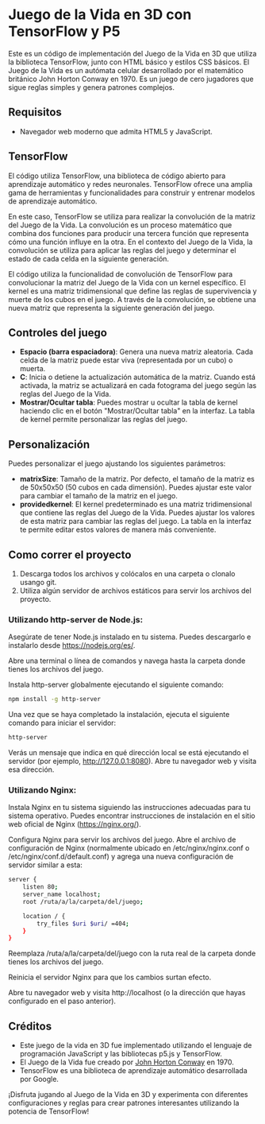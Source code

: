 # Juego de la Vida en 3D con TensorFlow y P5

Este es un código de implementación del Juego de la Vida en 3D que utiliza la biblioteca TensorFlow, junto con HTML básico y estilos CSS básicos. El Juego de la Vida es un autómata celular desarrollado por el matemático británico John Horton Conway en 1970. Es un juego de cero jugadores que sigue reglas simples y genera patrones complejos.

## Requisitos

- Navegador web moderno que admita HTML5 y JavaScript.

## TensorFlow

El código utiliza TensorFlow, una biblioteca de código abierto para aprendizaje automático y redes neuronales. TensorFlow ofrece una amplia gama de herramientas y funcionalidades para construir y entrenar modelos de aprendizaje automático.

En este caso, TensorFlow se utiliza para realizar la convolución de la matriz del Juego de la Vida. La convolución es un proceso matemático que combina dos funciones para producir una tercera función que representa cómo una función influye en la otra. En el contexto del Juego de la Vida, la convolución se utiliza para aplicar las reglas del juego y determinar el estado de cada celda en la siguiente generación.

El código utiliza la funcionalidad de convolución de TensorFlow para convolucionar la matriz del Juego de la Vida con un kernel específico. El kernel es una matriz tridimensional que define las reglas de supervivencia y muerte de los cubos en el juego. A través de la convolución, se obtiene una nueva matriz que representa la siguiente generación del juego.

## Controles del juego

- **Espacio (barra espaciadora)**: Genera una nueva matriz aleatoria. Cada celda de la matriz puede estar viva (representada por un cubo) o muerta.
- **C**: Inicia o detiene la actualización automática de la matriz. Cuando está activada, la matriz se actualizará en cada fotograma del juego según las reglas del Juego de la Vida.
- **Mostrar/Ocultar tabla**: Puedes mostrar u ocultar la tabla de kernel haciendo clic en el botón "Mostrar/Ocultar tabla" en la interfaz. La tabla de kernel permite personalizar las reglas del juego.

## Personalización

Puedes personalizar el juego ajustando los siguientes parámetros:

- **matrixSize**: Tamaño de la matriz. Por defecto, el tamaño de la matriz es de 50x50x50 (50 cubos en cada dimensión). Puedes ajustar este valor para cambiar el tamaño de la matriz en el juego.
- **providedkernel**: El kernel predeterminado es una matriz tridimensional que contiene las reglas del Juego de la Vida. Puedes ajustar los valores de esta matriz para cambiar las reglas del juego. La tabla en la interfaz te permite editar estos valores de manera más conveniente.

## Como correr el proyecto

1. Descarga todos los archivos y colócalos en una carpeta o clonalo usango git.
2. Utiliza algún servidor de archivos estáticos para servir los archivos del proyecto.

### Utilizando http-server de Node.js:

Asegúrate de tener Node.js instalado en tu sistema. Puedes descargarlo e instalarlo desde https://nodejs.org/es/.

Abre una terminal o línea de comandos y navega hasta la carpeta donde tienes los archivos del juego.

Instala http-server globalmente ejecutando el siguiente comando:

``` bash
npm install -g http-server
```

Una vez que se haya completado la instalación, ejecuta el siguiente comando para iniciar el servidor:

``` bash
http-server
```

Verás un mensaje que indica en qué dirección local se está ejecutando el servidor (por ejemplo, http://127.0.0.1:8080). Abre tu navegador web y visita esa dirección.

### Utilizando Nginx:

Instala Nginx en tu sistema siguiendo las instrucciones adecuadas para tu sistema operativo. Puedes encontrar instrucciones de instalación en el sitio web oficial de Nginx (https://nginx.org/).

Configura Nginx para servir los archivos del juego. Abre el archivo de configuración de Nginx (normalmente ubicado en /etc/nginx/nginx.conf o /etc/nginx/conf.d/default.conf) y agrega una nueva configuración de servidor similar a esta:

```bash
server {
    listen 80;
    server_name localhost;
    root /ruta/a/la/carpeta/del/juego;

    location / {
        try_files $uri $uri/ =404;
    }
}
```

Reemplaza /ruta/a/la/carpeta/del/juego con la ruta real de la carpeta donde tienes los archivos del juego.

Reinicia el servidor Nginx para que los cambios surtan efecto.

Abre tu navegador web y visita http://localhost (o la dirección que hayas configurado en el paso anterior).

## Créditos

- Este juego de la vida en 3D fue implementado utilizando el lenguaje de programación JavaScript y las bibliotecas p5.js y TensorFlow.
- El Juego de la Vida fue creado por [John Horton Conway](https://en.wikipedia.org/wiki/John_Horton_Conway) en 1970.
- TensorFlow es una biblioteca de aprendizaje automático desarrollada por Google.

¡Disfruta jugando al Juego de la Vida en 3D y experimenta con diferentes configuraciones y reglas para crear patrones interesantes utilizando la potencia de TensorFlow!
